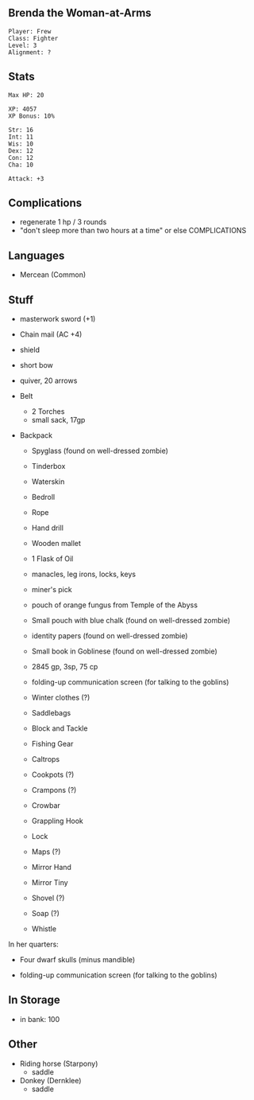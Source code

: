 
## Brenda the Woman-at-Arms

    Player: Frew
    Class: Fighter
    Level: 3
    Alignment: ?

## Stats

    Max HP: 20

    XP: 4057
    XP Bonus: 10%

    Str: 16
    Int: 11
    Wis: 10
    Dex: 12
    Con: 12
    Cha: 10

    Attack: +3

## Complications

* regenerate 1 hp / 3 rounds
* "don't sleep more than two hours at a time" or else COMPLICATIONS

## Languages

- Mercean (Common)

## Stuff

* masterwork sword (+1)
* Chain mail (AC +4)
* shield
* short bow
* quiver, 20 arrows

* Belt
  * 2 Torches
  * small sack, 17gp

* Backpack
  * Spyglass (found on well-dressed zombie)
  * Tinderbox
  * Waterskin
  * Bedroll
  * Rope
  * Hand drill
  * Wooden mallet
  * 1 Flask of Oil
  * manacles, leg irons, locks, keys
  * miner's pick

  * pouch of orange fungus from Temple of the Abyss
  * Small pouch with blue chalk (found on well-dressed zombie)
  * identity papers (found on well-dressed zombie)
  * Small book in Goblinese (found on well-dressed zombie)

  * 2845 gp, 3sp, 75 cp

  * folding-up communication screen (for talking to the goblins)

  * Winter clothes (?)
  * Saddlebags
  * Block and Tackle
  * Fishing Gear
  * Caltrops
  * Cookpots (?)
  * Crampons (?)
  * Crowbar
  * Grappling Hook
  * Lock
  * Maps (?)
  * Mirror Hand
  * Mirror Tiny
  * Shovel (?)
  * Soap (?)
  * Whistle

In her quarters:

  * Four dwarf skulls (minus mandible)

 * folding-up communication screen (for talking to the goblins)

## In Storage

* in bank: 100

## Other

* Riding horse (Starpony)
  * saddle
* Donkey (Dernklee)
  * saddle
